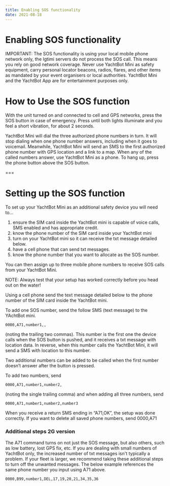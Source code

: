 ```yaml
---
title: Enabling SOS functionality
date: 2021-08-18
---
```


# Enabling SOS functionality

IMPORTANT: The SOS functionality is using your local mobile phone network only, the Igtimi servers do not process the SOS call. This means you rely on good network coverage. Never use YachtBot Mini as safety equipment, carry personal locator beacons, radios, flares, and other items as mandated by your event organisers or local authorities. YachtBot Mini and the YachtBot App are for entertainment purposes only.

# How to Use the SOS function

With the unit turned on and connected to cell and GPS networks, press the SOS button in case of emergency. Press until both lights illuminate and you feel a short vibration, for about 2 seconds.

YachtBot Mini will dial the three authorized phone numbers in turn. It will stop dialing when one phone number answers, including when it goes to voicemail. Meanwhile, YachtBot Mini will send an SMS to the first authorized phone number with GPS location and a link to a map. When any of the called numbers answer, use YachtBot Mini as a phone. To hang up, press the phone button above the SOS button.

\===

# Setting up the SOS function

To set up your YachtBot Mini as an additional safety device you will need to...

1. ensure the SIM card inside the YachtBot mini is capable of voice calls, SMS enabled and has appropriate credit.
1. know the phone number of the SIM card inside your YachtBot mini
1. turn on your YachtBot mini so it can receive the txt message detailed below.
1. have a cell phone that can send txt messages.
1. know the phone number that you want to allocate as the SOS number.

You can then assign up to three mobile phone numbers to receive SOS calls from your YachtBot Mini.

NOTE: Always test that your setup has worked correctly before you head out on the water!

Using a cell phone send the text message detailed below to the phone number of the SIM card inside the YachtBot mini.

To add one SOS number, send the follow SMS (text message) to the YAchtBot mini.

`0000,A71,number1,, `

(noting the trailing two commas). This number is the first one the device calls when the SOS button is pushed, and it receives a txt message with location data. In reverse, when this number calls the YachtBot Mini, it will send a SMS with location to this number.

Two additional numbers can be added to be called when the first number doesn’t answer after the button is pressed.

To add two numbers, send

`0000,A71,number1,number2,`

(noting the single trailing comma) and when adding all three numbers, send

`0000,A71,number1,number2,number3`

When you receive a return SMS ending in “A71,OK”, the setup was done correctly. If you want to delete all saved phone numbers, send 0000,A71

### Additional steps 2G version

The A71 command turns on not just the SOS message, but also others, such as low battery, lost GPS fix, etc. If you are dealing with small numbers of YachtBot only, the increased number of txt messages isn't typically a problem. If your fleet is larger, we recommend taking these additional steps to turn off the unwanted messages. The below example references the same phone number you input using A71 above.

`0000,B99,number1,DEL,17,19,20,21,34,35,36`
